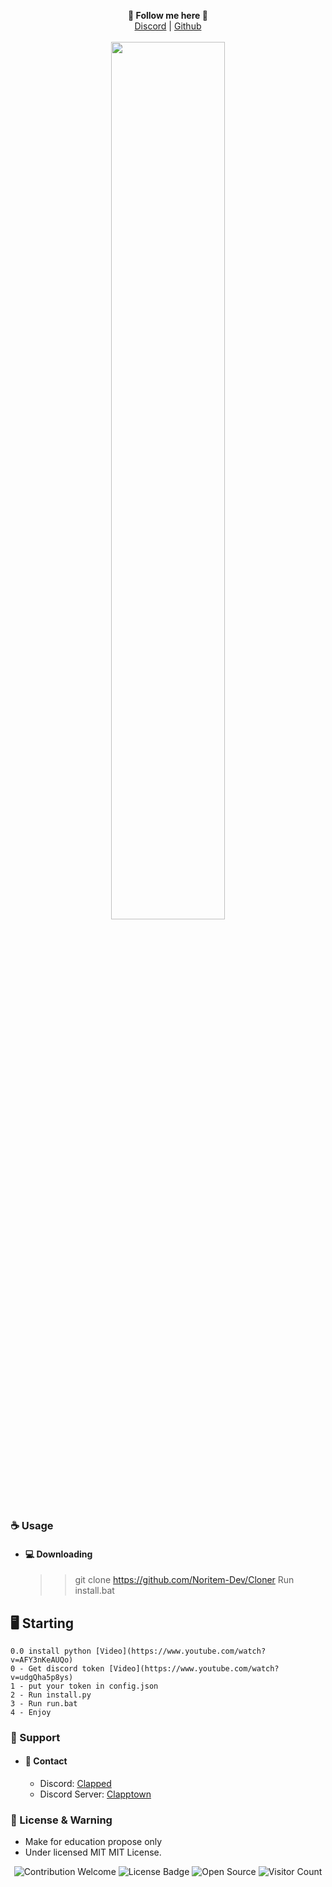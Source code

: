 <p align='center'>
  <b>🦊 Follow me here 🦊</b><br>  
  <a href="https://discord.gg/toolstown">Discord</a> |
  <a href="https://github.com/noritem-dev">Github</a><br><br>
  <img src="https://cdn.discordapp.com/attachments/971147952464752643/983091260648718346/Screenshot_2022-06-05_213331.png" style="width: 60%">
</p>



### ☕ Usage  
- #### 💻 Downloading
    >> git clone https://github.com/Noritem-Dev/Cloner
    >> Run install.bat

## 🖥️ Starting
    0.0 install python [Video](https://www.youtube.com/watch?v=AFY3nKeAUQo)
    0 - Get discord token [Video](https://www.youtube.com/watch?v=udgQha5p8ys)  
    1 - put your token in config.json
    2 - Run install.py
    3 - Run run.bat
    4 - Enjoy

### 🧰 Support
- #### 📧 Contact
     - Discord: [Clapped](https://discord.com/users/1100896781778300969)
     - Discord Server: [Clapptown](https://discord.gg/V3qgAvgm9m)
 

### 📜 License & Warning
- Make for education propose only
- Under licensed MIT MIT License.
 

<p align="center">
  <img src="https://img.shields.io/badge/contributions-welcome-brightgreen.svg?style=flat" alt="Contribution Welcome">
  <img src="https://img.shields.io/badge/License-GPLv3-blue.svg" alt="License Badge">
  <img src="https://badges.frapsoft.com/os/v3/open-source.svg?v=103" alt="Open Source">
  <img src="https://visitor-badge.laobi.icu/badge?page_id=Noritem-Dev.Cloner" alt="Visitor Count">
</p>